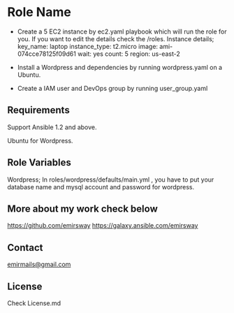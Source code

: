 Role Name
=========
- Create a 5 EC2 instance by ec2.yaml playbook which will run the role for you. If you want to edit the details check the /roles.
Instance details;
      key_name: laptop
      instance_type: t2.micro
      image: ami-074cce78125f09d61
      wait: yes
      count: 5
      region: us-east-2

- Install a Wordpress and dependencies by running wordpress.yaml on a Ubuntu.

- Create a IAM user and DevOps group by running user_group.yaml

Requirements
------------

Support Ansible 1.2 and above.

Ubuntu for Wordpress.


Role Variables
--------------

Wordpress;
In roles/wordpress/defaults/main.yml , you have to put your database name and mysql account and password for wordpress.


More about my work check below
-------
https://github.com/emirsway
https://galaxy.ansible.com/emirsway


Contact
-------
emirmails@gmail.com


License
-------
Check License.md